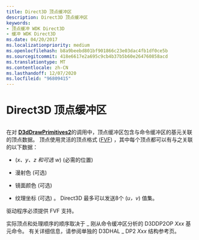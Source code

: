 ```yaml
---
title: Direct3D 顶点缓冲区
description: Direct3D 顶点缓冲区
keywords:
- 顶点缓冲 WDK Direct3D
- 缓冲 WDK Direct3D
ms.date: 04/20/2017
ms.localizationpriority: medium
ms.openlocfilehash: b8a9beebd801bf901866c23e03dac4fb1df0ce5b
ms.sourcegitcommit: 418e6617e2a695c9cb4b37b5b60e264760858acd
ms.translationtype: MT
ms.contentlocale: zh-CN
ms.lasthandoff: 12/07/2020
ms.locfileid: "96809415"
---
```

# <a name="direct3d-vertex-buffers"></a>Direct3D 顶点缓冲区


## <span id="ddk_direct3d_vertex_buffers_gg"></span><span id="DDK_DIRECT3D_VERTEX_BUFFERS_GG"></span>


在对 [**D3dDrawPrimitives2**](/windows-hardware/drivers/ddi/d3dhal/nc-d3dhal-lpd3dhal_drawprimitives2cb)的调用中，顶点缓冲区包含与命令缓冲区的基元关联的顶点数据。 顶点使用灵活的顶点格式 ([FVF](fvf--flexible-vertex-format-.md)) ，其中每个顶点都可以有与之关联的以下数据：

-    (*x、y、z 和可选 w*)  (必需的位置) 

-   漫射色 (可选) 

-   镜面颜色 (可选) 

-   纹理坐标 (可选) 。 Direct3D 最多可以发送8个 (*u，v*) 值集。

驱动程序必须提供 FVF 支持。

实际顶点和处理顺序的顺序取决于 \_ 刚从命令缓冲区分析的 D3DDP2OP *Xxx* 基元命令。 有关详细信息，请参阅单独的 D3DHAL \_ DP2 *Xxx* 结构参考页。

 

